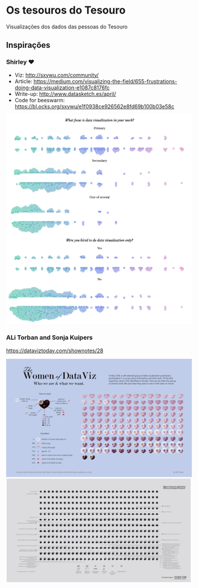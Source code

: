 # Os tesouros do Tesouro

Visualizações dos dados das pessoas do Tesouro

## Inspirações

### Shirley ❤️

* Viz: http://sxywu.com/community/
* Article: https://medium.com/visualizing-the-field/655-frustrations-doing-data-visualization-e1087c8176fc
* Write-up: http://www.datasketch.es/april/
* Code for beeswarm: https://bl.ocks.org/sxywu/e1f0938ce926562e8fd69b100b03e58c

![](img/split_beeswarm.png)

### ALi Torban and Sonja Kuipers

https://dataviztoday.com/shownotes/28

![](img/womenofdataviz.png)
![](img/viz.png)


